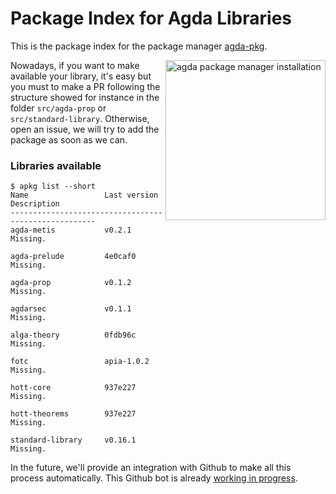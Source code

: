 # Package Index for Agda Libraries

This is the package index for the package manager [agda-pkg](http://github.com/apkgbot/agda-pkg).


<img src="https://github.com/apkgbot/agda-pkg/raw/master/assets/installation.gif"
 alt="agda package manager installation" width=256 align="right" />
  

Nowadays, if you want to make available your library, it's easy but
you must to make a PR following the structure showed for instance
in the folder `src/agda-prop` or `src/standard-library`.
Otherwise, open an issue, we will try to add the package as soon as we can.

### Libraries available

```
$ apkg list --short
Name                 Last version         Description
-----------------------------------------------------
agda-metis           v0.2.1               Missing.

agda-prelude         4e0caf0              Missing.

agda-prop            v0.1.2               Missing.

agdarsec             v0.1.1               Missing.

alga-theory          0fdb96c              Missing.

fotc                 apia-1.0.2           Missing.

hott-core            937e227              Missing.

hott-theorems        937e227              Missing.

standard-library     v0.16.1              Missing.

```

In the future, we'll provide an integration with Github to make
all this process automatically. This Github bot is already
[working in progress](https://github.com/jonaprieto/agda-pkg-server).


